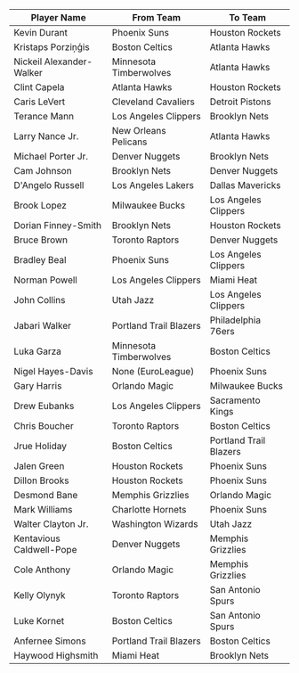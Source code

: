 | Player Name | From Team | To Team |
|-------------|-----------|---------|
| Kevin Durant | Phoenix Suns | Houston Rockets |
| Kristaps Porziņģis | Boston Celtics | Atlanta Hawks |
| Nickeil Alexander-Walker | Minnesota Timberwolves | Atlanta Hawks |
| Clint Capela | Atlanta Hawks | Houston Rockets |
| Caris LeVert | Cleveland Cavaliers | Detroit Pistons |
| Terance Mann | Los Angeles Clippers | Brooklyn Nets |
| Larry Nance Jr. | New Orleans Pelicans | Atlanta Hawks |
| Michael Porter Jr. | Denver Nuggets | Brooklyn Nets |
| Cam Johnson | Brooklyn Nets | Denver Nuggets |
| D'Angelo Russell | Los Angeles Lakers | Dallas Mavericks |
| Brook Lopez | Milwaukee Bucks | Los Angeles Clippers |
| Dorian Finney-Smith | Brooklyn Nets | Houston Rockets |
| Bruce Brown | Toronto Raptors | Denver Nuggets |
| Bradley Beal | Phoenix Suns | Los Angeles Clippers |
| Norman Powell | Los Angeles Clippers | Miami Heat |
| John Collins | Utah Jazz | Los Angeles Clippers |
| Jabari Walker | Portland Trail Blazers | Philadelphia 76ers |
| Luka Garza | Minnesota Timberwolves | Boston Celtics |
| Nigel Hayes-Davis | None (EuroLeague) | Phoenix Suns |
| Gary Harris | Orlando Magic | Milwaukee Bucks |
| Drew Eubanks | Los Angeles Clippers | Sacramento Kings |
| Chris Boucher | Toronto Raptors | Boston Celtics |
| Jrue Holiday | Boston Celtics | Portland Trail Blazers |
| Jalen Green | Houston Rockets | Phoenix Suns |
| Dillon Brooks | Houston Rockets | Phoenix Suns |
| Desmond Bane | Memphis Grizzlies | Orlando Magic |
| Mark Williams | Charlotte Hornets | Phoenix Suns |
| Walter Clayton Jr. | Washington Wizards | Utah Jazz |
| Kentavious Caldwell-Pope | Denver Nuggets | Memphis Grizzlies |
| Cole Anthony | Orlando Magic | Memphis Grizzlies |
| Kelly Olynyk | Toronto Raptors | San Antonio Spurs |
| Luke Kornet | Boston Celtics | San Antonio Spurs |
| Anfernee Simons | Portland Trail Blazers | Boston Celtics |
| Haywood Highsmith | Miami Heat | Brooklyn Nets |